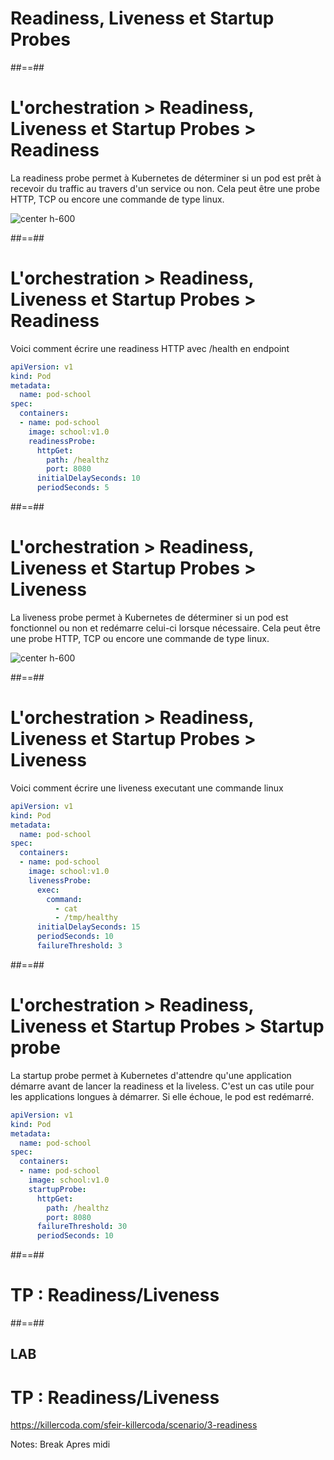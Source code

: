 <!-- .slide: class="transition-bg-sfeir-3"-->

# **Readiness, Liveness et Startup Probes**

##==##

<!-- .slide: -->

# L'orchestration > Readiness, Liveness et Startup Probes > **Readiness**

La readiness probe permet à Kubernetes de déterminer si un pod est prêt à recevoir du traffic au travers d'un service ou non. Cela peut être une probe HTTP, TCP ou encore une commande de type linux.

![center h-600](./assets/images/readiness.png)

##==##

<!-- .slide: class="with-code-bg-dark" -->

# L'orchestration > Readiness, Liveness et Startup Probes > **Readiness**

Voici comment écrire une readiness HTTP avec /health en endpoint

```yaml
apiVersion: v1
kind: Pod
metadata:
  name: pod-school
spec:
  containers:
  - name: pod-school
    image: school:v1.0
    readinessProbe:
      httpGet:
        path: /healthz
        port: 8080
      initialDelaySeconds: 10
      periodSeconds: 5
```

##==##

<!-- .slide: -->

# L'orchestration > Readiness, Liveness et Startup Probes > **Liveness**

La liveness probe permet à Kubernetes de déterminer si un pod est fonctionnel ou non et redémarre celui-ci lorsque nécessaire. Cela peut être une probe HTTP, TCP ou encore une commande de type linux.

![center h-600](./assets/images/liveness.png)

##==##

<!-- .slide: class="with-code-bg-dark" -->

# L'orchestration > Readiness, Liveness et Startup Probes > **Liveness**

Voici comment écrire une liveness executant une commande linux

```yaml
apiVersion: v1
kind: Pod
metadata:
  name: pod-school
spec:
  containers:
  - name: pod-school
    image: school:v1.0
    livenessProbe:
      exec:
        command:
          - cat
          - /tmp/healthy
      initialDelaySeconds: 15
      periodSeconds: 10
      failureThreshold: 3
```

##==##

<!-- .slide: class="with-code-bg-dark" -->

# L'orchestration > Readiness, Liveness et Startup Probes > **Startup probe**

La startup probe permet à Kubernetes d'attendre qu'une application démarre avant de lancer la readiness et la liveless. C'est un cas utile pour les applications longues à démarrer. Si elle échoue, le pod est redémarré.

```yaml
apiVersion: v1
kind: Pod
metadata:
  name: pod-school
spec:
  containers:
  - name: pod-school
    image: school:v1.0
    startupProbe:
      httpGet:
        path: /healthz
        port: 8080
      failureThreshold: 30
      periodSeconds: 10
```

##==##

<!-- .slide: class="transition-bg-sfeir-2"-->

# TP : Readiness/Liveness

##==##

<!-- .slide: class="exercice"-->

## LAB
# TP : Readiness/Liveness

https://killercoda.com/sfeir-killercoda/scenario/3-readiness

Notes:
Break Apres midi
